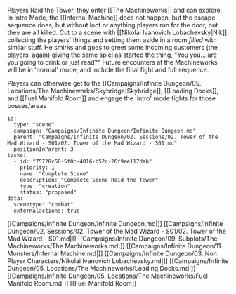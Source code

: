 Players Raid the Tower, they enter [[The Machineworks]] and can explore. In Intro Mode, the [[Infernal Machine]] does not happen, but the escape sequence does, but without loot or anything players run for the door, but they are all killed. Cut to a scene with [[Nikolai Ivanovich Lobachevsky|Nik]] collecting the players' things and setting them aside in a room _filled_ with similar stuff. He smirks and goes to greet some incoming customers (the players, again) giving the same spiel as started the thing, "You you... are you going to drink or just read?" Future encounters at the Machineworks will be in 'normal' mode, and include the final fight and full sequence.

Players can otherwise get to the [[Campaigns/Infinite Dungeon/05. Locations/The Machineworks/Skybridge|Skybridge]], [[Loading Docks]], and [[Fuel Manifold Room]] and engage the 'intro' mode fights for those bosses/areas


```RpgManager4
id: 
  type: "scene"
  campaign: "Campaigns/Infinite Dungeon/Infinite Dungeon.md"
  parent: "Campaigns/Infinite Dungeon/02. Sessions/02. Tower of the Mad Wizard - S01/02. Tower of the Mad Wizard - S01.md"
  positionInParent: 3
tasks: 
  - id: "75728c50-5f0c-4016-b52c-26f9ee117dab"
    priority: 1
    name: "Complete Scene"
    description: "Complete Scene Raid the Tower"
    type: "creation"
    status: "proposed"
data: 
  scenetype: "combat"
  externalactions: true
```

[[Campaigns/Infinite Dungeon/Infinite Dungeon.md|]]
[[Campaigns/Infinite Dungeon/02. Sessions/02. Tower of the Mad Wizard - S01/02. Tower of the Mad Wizard - S01.md|]]
[[Campaigns/Infinite Dungeon/09. Subplots/The Machineworks/The Machineworks.md|]]
[[Campaigns/Infinite Dungeon/11. Monsters/Infernal Machine.md|]]
[[Campaigns/Infinite Dungeon/03. Non Player Characters/Nikolai Ivanovich Lobachevsky.md|]]
[[Campaigns/Infinite Dungeon/05. Locations/The Machineworks/Loading Docks.md|]]
[[Campaigns/Infinite Dungeon/05. Locations/The Machineworks/Fuel Manifold Room.md|]]
[[Fuel Manifold Room]]